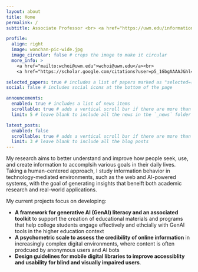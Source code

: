 ```yaml
---
layout: about
title: Home
permalink: /
subtitle: Associate Professor <br> <a href="https://uwm.edu/informationstudies/">School of Information Studies</a><br><a href="https://uwm.edu/">University of Wisconsin-Milwaukee</a>

profile:
  align: right
  image: wonchan-pic-wide.jpg
  image_circular: false # crops the image to make it circular
  more_info: >
    <a href="mailto:wchoi@uwm.edu">wchoi@uwm.edu</a><br>
    <a href="https://scholar.google.com/citations?user=p5_1GbgAAAAJ&hl=en">Google Scholar</a> | <a href="https://orcid.org/0000-0001-6301-4969">ORCiD</a><br><br>

selected_papers: true # includes a list of papers marked as "selected={true}"
social: false # includes social icons at the bottom of the page

announcements:
  enabled: true # includes a list of news items
  scrollable: true # adds a vertical scroll bar if there are more than 3 news items
  limit: 5 # leave blank to include all the news in the `_news` folder

latest_posts:
  enabled: false
  scrollable: true # adds a vertical scroll bar if there are more than 3 new posts items
  limit: 3 # leave blank to include all the blog posts
---
```


 
My research aims to better understand and improve how people seek, use, and create information to accomplsih various goals in their daily lives. Taking a human-centered approach, I study information behavior in technology-mediated environments, such as the web and AI-powered systems, with the goal of generating insights that beneift both academic research and real-world applications. 

My current projects focus on developing: 

- **A framework for generative AI (GenAI) literacy  and an associated toolkit** to support the creation of educational materials and programs that help college students engage effectively and ethcially with GenAI tools in the higher education context
- **A psychometric scale to assess the credibility of online information** in increasingly complex digital environments, where content is often prodcued by anonymous users and AI bots
- **Design guidelines for mobile digital libraries to improve accessiblity and usability for blind and visually impaired users**.

